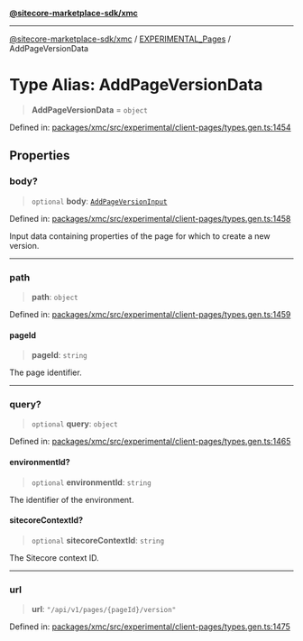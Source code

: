 [**@sitecore-marketplace-sdk/xmc**](../../../../README.md)

***

[@sitecore-marketplace-sdk/xmc](../../../../README.md) / [EXPERIMENTAL\_Pages](../README.md) / AddPageVersionData

# Type Alias: AddPageVersionData

> **AddPageVersionData** = `object`

Defined in: [packages/xmc/src/experimental/client-pages/types.gen.ts:1454](https://github.com/Sitecore/marketplace-sdk/blob/main/packages/xmc/src/experimental/client-pages/types.gen.ts#L1454)

## Properties

### body?

> `optional` **body**: [`AddPageVersionInput`](AddPageVersionInput.md)

Defined in: [packages/xmc/src/experimental/client-pages/types.gen.ts:1458](https://github.com/Sitecore/marketplace-sdk/blob/main/packages/xmc/src/experimental/client-pages/types.gen.ts#L1458)

Input data containing properties of the page for which to create a new version.

***

### path

> **path**: `object`

Defined in: [packages/xmc/src/experimental/client-pages/types.gen.ts:1459](https://github.com/Sitecore/marketplace-sdk/blob/main/packages/xmc/src/experimental/client-pages/types.gen.ts#L1459)

#### pageId

> **pageId**: `string`

The page identifier.

***

### query?

> `optional` **query**: `object`

Defined in: [packages/xmc/src/experimental/client-pages/types.gen.ts:1465](https://github.com/Sitecore/marketplace-sdk/blob/main/packages/xmc/src/experimental/client-pages/types.gen.ts#L1465)

#### environmentId?

> `optional` **environmentId**: `string`

The identifier of the environment.

#### sitecoreContextId?

> `optional` **sitecoreContextId**: `string`

The Sitecore context ID.

***

### url

> **url**: `"/api/v1/pages/{pageId}/version"`

Defined in: [packages/xmc/src/experimental/client-pages/types.gen.ts:1475](https://github.com/Sitecore/marketplace-sdk/blob/main/packages/xmc/src/experimental/client-pages/types.gen.ts#L1475)
